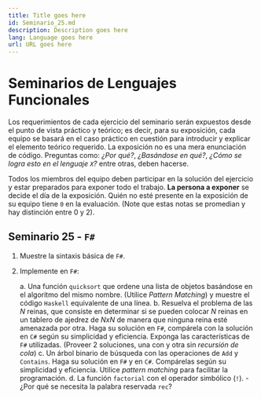 ```yaml
---
title: Title goes here
id: Seminario_25.md
description: Description goes here
lang: Language goes here
url: URL goes here
---
```


# Seminarios de Lenguajes Funcionales

Los requerimientos de cada ejercicio del seminario serán expuestos
desde el punto de vista práctico y teórico; es decir, para su
exposición, cada equipo se basará en el caso práctico en cuestión para
introducir y explicar el elemento teórico requerido. La exposición no
es una mera enunciación de código. Preguntas como: _¿Por qué?_,
_¿Basándose en qué?_, _¿Cómo se logra esto en el lenguaje `X`?_ entre
otras, deben hacerse.

Todos los miembros del equipo deben participar en la solución del
ejercicio y estar preparados para exponer todo el trabajo. **La persona
a exponer** se decide el día de la exposición. Quién no esté presente
en la exposición de su equipo tiene `0` en la evaluación. (Note que
estas notas se promedian y hay distinción entre 0 y 2).

## Seminario 25 - `F#`

1. Muestre la sintaxis básica de `F#`.

2. Implemente en `F#`:

    a. Una función `quicksort` que ordene una lista de objetos basándose en
el algoritmo del mismo nombre. (Utilice _Pattern Matching_) y muestre el
código `Haskell` equivalente de una línea.
    b. Resuelva el problema de las _N_ reinas, que consiste en determinar si
se pueden colocar _N_ reinas en un tablero de ajedrez de _NxN_ de manera
que ninguna reina esté amenazada por otra.
Haga su solución en `F#`, compárela con la solución en `C#` según su simplicidad y eficiencia.
Exponga las características de `F#` utilizadas. (Proveer 2 soluciones,
una con y otra sin _recursión de cola_)
    c. Un árbol binario de búsqueda con las operaciones de `Add` y
`Contains`. Haga su solución en `F#` y en `C#`. Compárelas según su
simplicidad y eficiencia. Utilice _pattern matching_ para facilitar la
programación.
    d. La función `factorial` con el operador simbólico (`!`). 
        - ¿Por qué se necesita la palabra reservada `rec`?
